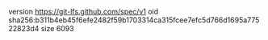 version https://git-lfs.github.com/spec/v1
oid sha256:b311b4eb45f6efe2482f59b1703314ca315fcee7efc5d766d1695a77522823d4
size 6093

